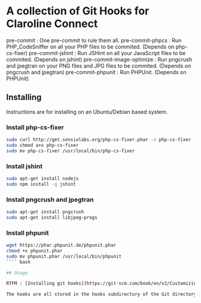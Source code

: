 # A collection of Git Hooks for Claroline Connect

pre-commit : One pre-commit to rule them all.
pre-commit-phpcs : Run PHP_CodeSniffer on all your PHP files to be commited. (Depends on php-cs-fixer)
pre-commit-jshint : Run JSHint on all your JavaScript files to be commited. (Depends on jshint)
pre-commit-image-optimize : Run pngcrush and jpegtran on your PNG files and JPG files to be commited. (Depends on pngcrush and jpegtran)
pre-commit-phpunit : Run PHPUnit. (Depends on PHPUnit)

## Installing

Instructions are for installing on an Ubuntu/Debian based system.

### Install php-cs-fixer

```` bash
sudo curl http://get.sensiolabs.org/php-cs-fixer.phar -o php-cs-fixer
sudo chmod a+x php-cs-fixer
sudo mv php-cs-fixer /usr/local/bin/php-cs-fixer
````
### Install jshint

```` bash
sudo apt-get install nodejs
sudo npm install -g jshint
````

### Install pngcrush and jpegtran

```` bash
sudo apt-get install pngcrush
sudo apt-get install libjpeg-progs
````

### Install phpunit

```` bash
wget https://phar.phpunit.de/phpunit.phar
chmod +x phpunit.phar
sudo mv phpunit.phar /usr/local/bin/phpunit
```` bash

## Usage

RTFM : [Installing git hooks](https://git-scm.com/book/en/v2/Customizing-Git-Git-Hooks)

The hooks are all stored in the hooks subdirectory of the Git directory. In most projects, that’s .git/hooks, so basicly copy all the needed hooks into your .git/hooks directory and make sure they are executable.